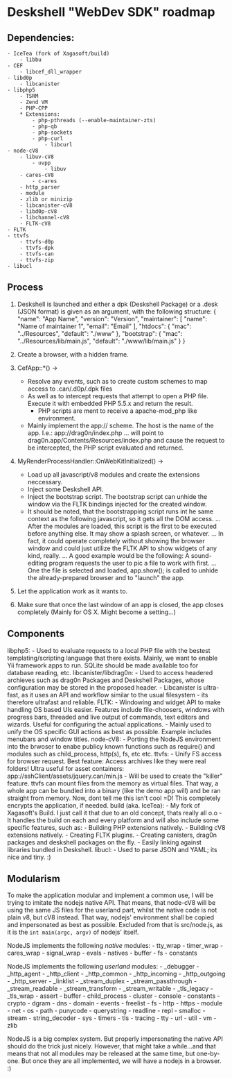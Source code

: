 # Deskshell "WebDev SDK" roadmap

## Dependencies:

	- IceTea (fork of Xagasoft/build)
		- libbu
	- CEF
		- libcef_dll_wrapper
	- libd0p
		- libcanister
	- libphp5
		- TSRM
		- Zend VM
		- PHP-CPP
		* Extensions:
			- php-pthreads (--enable-maintainer-zts)
			- php-qb
			- php-sockets
			- php-curl
				- libcurl
	- node-cV8
		- libuv-cV8
			- uvpp
				- libuv
		- cares-cV8
			- c-ares
		- http_parser
		- module
		- zlib or minizip
		- libcanister-cV8
		- libd0p-cV8
		- libchannel-cV8
		- FLTK-cV8
	- FLTK
	- ttvfs
		- ttvfs-d0p
		- ttvfs-dpk
		- ttvfs-can
		- ttvfs-zip
	- libucl


## Process

1. Deskshell is launched and either a dpk (Deskshell Package) or a .desk (JSON format) is given as an argument, with the following structure:
{
	"name": "App Name",
	"version": "Version",
	"maintainer": [
		"name": "Name of maintainer 1",
		"email": "Email"
	],
	"htdocs": {
		"mac": "../Resources",
		"default": "./www"
	},
	"bootstrap": {
		"mac": "../Resources/lib/main.js",
		"default": "./www/lib/main.js"
	}
}

2. Create a browser, with a hidden frame.
3. CefApp::*() ->
	- Resolve any events, such as to create custom schemes to map access to .can/.d0p/.dpk files
	- As well as to intercept requests that attempt to open a PHP file. Execute it with embedded PHP 5.5.x and return the result.
		* PHP scripts are ment to receive a apache-mod_php like environment.
	- Mainly implement the app:// scheme. The host is the name of the app. I.e.:
		app://drag0n/index.php
	... will point to drag0n.app/Contents/Resources/index.php and cause the request to be intercepted, the PHP script evaluated and returned.
4. MyRenderProcessHandler::OnWebKitInitialized() -> 
	- Load up all javascript/v8 modules and create the extensions neccessary.
	- Inject some Deskshell API.
	- Inject the bootstrap script. The bootstrap script can unhide the window via the FLTK bindings injected for the created window.
	* It should be noted, that the bootstrapping script runs int he same context as the following javascript, so it gets all the DOM access.
	... After the modules are loaded, this script is the first to be executed before anything else. It may show a splash screen, or whatever.
	... In fact, it could operate completely without showing the browser window and could just utilize the FLTK API to show widgets of any kind, really.
	... A good example would be the following: A sound-editing program requests the user to pic a file to work with first. 
	... One the file is selected and loaded, app.show(); is called to unhide the already-prepared browser and to "launch" the app.
5. Let the application work as it wants to.
6. Make sure that once the last window of an app is closed, the app closes completely (Mainly for OS X. Might become a setting...)


## Components
libphp5:
	- Used to evaluate requests to a local PHP file with the bestest templating/scripting language that there exists. Mainly, we want to enable Yii framework apps to run. SQLite should be made available too for database reading, etc.
libcanister/libdrag0n:
	- Used to access headered archieves such as drag0n Packages and Deskshell Packages, whose configuration may be stored in the proposed header.
	- Libcanister is ultra-fast, as it uses an API and workflow similar to the usual filesystem - its therefore ultrafast and reliable.
FLTK:
	- Windowing and widget API to make handling OS based UIs easier. Features include file-choosers, windows with progress bars, threaded and live output of commands, text editors and wizards. Useful for configuring the actual applications.
	- Mainly used to unify the OS specific GUI actions as best as possible. Example includes menubars and window titles.
node-cV8:
	- Porting the NodeJS environment into the brwoser to enabe publicy known functions such as require() and modules such as child_process, http(s), fs, etc etc.
ttvfs:
	- Unify FS access for browser request. Best feature: Access archives like they were real folders! Ultra useful for asset containers:
		app://sshClient/assets/jquery.can/min.js
	- Will be used to create the "killer" feature. ttvfs can mount files from the memory as virtual files. That way, a whole app can be bundled into a binary (like the demo app will) and be ran straight from memory. Now, dont tell me this isn't cool =D! This completely encrypts the application, if needed.
build (aka. IceTea):
	- My fork of Xagasoft's Build. I just call it that due to an old concept, thats really all o.o
	- It handles the build on each and every platform and will also include some specific features, such as:
		- Building PHP extensions natively.
		- Building cV8 extensions natively.
		- Creating FLTK plugins.
		- Creating canisters, drag0n packages and deskshell packages on the fly.
		- Easily linking against libraries bundled in Deskshell.
libucl:
	- Used to parse JSON and YAML; its nice and tiny. :)
	

## Modularism
To make the application modular and implement a common use, I will be trying to imitate the nodejs native API. That means, that node-cV8 will be using the same JS files for the userland part, whilst the native code is not plain v8, but cV8 instead. That way, nodejs' environment shall be copied and impersonated as best as possible. Excluded from that is src/node.js, as it is the `int main(argc, argv)` of nodejs' itself.

NodeJS implements the following *native* modules:
	- tty_wrap
	- timer_wrap
	- cares_wrap
	- signal_wrap
	- evals
	- natives
	- buffer
	- fs
	- constants

NodeJS implements the following *userland* modules:
	- _debugger
	- _http_agent
	- _http_client
	- _http_common
	- _http_incoming
	- _http_outgoing
	- _http_server
	- _linklist
	- _stream_duplex
	- _stream_passthrough
	- _stream_readable
	- _stream_transform
	- _stream_writable
	- _tls_legacy
	- _tls_wrap
	- assert
	- buffer
	- child_process
	- cluster
	- console
	- constants
	- crypto
	- dgram
	- dns
	- domain
	- events
	- freelist
	- fs
	- http
	- https
	- module
	- net
	- os
	- path
	- punycode
	- querystring
	- readline
	- repl
	- smalloc
	- stream
	- string_decoder
	- sys
	- timers
	- tls
	- tracing
	- tty
	- url
	- util
	- vm
	- zlib
	
NodeJS is a big complex system. But properly impersonating the native API should do the trick just nicely. However, that might take a while...and that means that not all modules may be released at the same time, but one-by-one. But once they are all implemented, we will have a nodejs in a browser. :)


